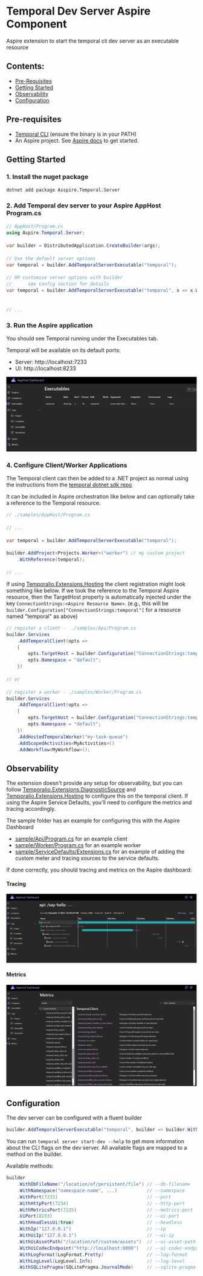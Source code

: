 # Temporal Dev Server Aspire Component

Aspire extension to start the temporal cli dev server as an executable resource

## Contents:
- [Pre-Requisites](#pre-requisites)
- [Getting Started](#getting-started)
- [Observability](#observability)
- [Configuration](#configuration)

## Pre-requisites

- [Temporal CLI](https://github.com/temporalio/cli) (ensure the binary is in your PATH)
- An Aspire project. See [Aspire docs](https://learn.microsoft.com/en-us/dotnet/aspire/get-started/aspire-overview) to get started.

## Getting Started

### 1. Install the nuget package

```sh
dotnet add package Asspire.Temporal.Server
```

### 2. Add Temporal dev server to your Aspire AppHost Program.cs

```csharp
// AppHost/Program.cs
using Aspire.Temporal.Server;

var builder = DistributedApplication.CreateBuilder(args);

// Use the default server options
var temporal = builder.AddTemporalServerExecutable("temporal");

// OR customise server options with builder
//      see config section for details
var temporal = builder.AddTemporalServerExecutable("temporal", x => x.WithNamespace("test1", "test2"));


// ...
```

### 3. Run the Aspire application

You should see Temporal running under the Executables tab.

Temporal will be available on its default ports:
- Server: http://localhost:7233
- UI: http://localhost:8233

![Aspire dashboard temporal exe](./docs/aspire-dashboard-exe.png)

### 4. Configure Client/Worker Applications

The Temporal client can then be added to a .NET project as normal using the instructions from the [temporal dotnet sdk repo](https://github.com/temporalio/sdk-dotnet/)

It can be included in Aspire orchestration like below and can optionally take a reference to the Temporal resource.

```csharp
// ./samples/AppHost/Program.cs

// ...

var temporal = builder.AddTemporalServerExecutable("temporal");

builder.AddProject<Projects.Worker>("worker") // my custom project
    .WithReference(temporal);

// ...
```

If using [Temporalio.Extensions.Hosting](https://github.com/temporalio/sdk-dotnet/blob/main/src/Temporalio.Extensions.Hosting/README.md) the client registration might look something like below. If we took the reference to the Temporal Aspire resource, then the TargetHost property is automatically injected under the key `ConnectionStrings:<Aspire Resource Name>`. (e.g., this will be `builder.Configuration["ConnectionStrings:temporal"]` for a resource named "temporal" as above)

```csharp
// register a client -  ./samples/Api/Program.cs
builder.Services
    .AddTemporalClient(opts =>
    {
        opts.TargetHost = builder.Configuration["ConnectionStrings:temporal"]; // or just self-configure localhost:7233
        opts.Namespace = "default";
    })

// or

// register a worker - ./samples/Worker/Program.cs
builder.Services
    .AddTemporalClient(opts =>
    {
        opts.TargetHost = builder.Configuration["ConnectionStrings:temporal"]; // or just self-configure localhost:7233
        opts.Namespace = "default";
    })
    .AddHostedTemporalWorker("my-task-queue")
    .AddScopedActivities<MyActivities>()
    .AddWorkflow<MyWorkflow>();
```

## Observability

The extension doesn't provide any setup for observability, but you can follow [Temporalio.Extensions.DiagnosticSource](https://github.com/temporalio/sdk-dotnet/blob/main/src/Temporalio.Extensions.DiagnosticSource/README.md) and [Temporalio.Extensions.Hosting](https://github.com/temporalio/sdk-dotnet/blob/main/src/Temporalio.Extensions.Hosting/TemporalHostingServiceCollectionExtensions.cs) to configure this on the temporal client. If using the Aspire Service Defaults, you'll need to configure the metrics and tracing accordingly.

The sample folder has an example for configuring this with the Aspire Dashboard

- [sample/Api/Program.cs](./sample/Api/Program.cs) for an example client
- [sample/Worker/Program.cs](./sample/Worker/Program.cs) for an example worker
- [sample/ServiceDefaults/Extensions.cs](./sample/ServiceDefaults/Extensions.cs) for an example of adding the custom meter and tracing sources to the service defaults.

If done correctly, you should tracing and metrics on the Aspire dashboard:

#### Tracing

![aspire dashboard temporal tracing](./docs/aspire-dashboard-temporal-tracing.png)

#### Metrics

![aspire dashboard temporal metrics](./docs/aspire-dashboard-temporal-metrics.png)


## Configuration

The dev server can be configured with a fluent builder

```csharp
builder.AddTemporalServerExecutable("temporal", builder => builder.WithPort(1234))
```

You can run `temporal server start-dev --help` to get more information about the CLI flags on the dev server. All available flags are mapped to a method on the builder.

Available methods:

```csharp
builder
    .WithDbFileName("/location/of/persistent/file") // --db-filename
    .WithNamespace("namespace-name", ...)           // --namespace
    .WithPort(7233)                                 // --port
    .WithHttpPort(7234)                             // --http-port
    .WithMetricsPort(7235)                          // --metrics-port
    .UiPort(8233)                                   // --ui-port
    .WithHeadlessUi(true)                           // --headless
    .WithIp("127.0.0.1")                            // --ip
    .WithUiIp("127.0.0.1")                          // --ui-ip
    .WithUiAssetPath("/location/of/custom/assets")  // --ui-asset-path
    .WithUiCodecEndpoint("http://localhost:8080")   // --ui-codec-endpoint
    .WithLogFormat(LogFormat.Pretty)                // --log-format
    .WithLogLevel(LogLevel.Info)                    // --log-level
    .WithSQLitePragma(SQLitePragma.JournalMode)     // --sqlite-pragma
```

